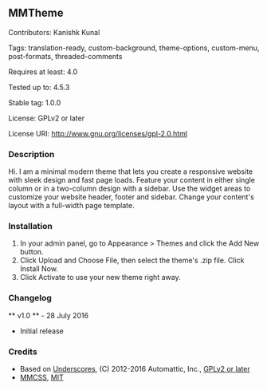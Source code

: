 ## MMTheme

Contributors: Kanishk Kunal

Tags: translation-ready, custom-background, theme-options, custom-menu, post-formats, threaded-comments

Requires at least: 4.0

Tested up to: 4.5.3

Stable tag: 1.0.0

License: GPLv2 or later

License URI: http://www.gnu.org/licenses/gpl-2.0.html

### Description

Hi. I am a minimal modern theme that lets you create a responsive website with sleek design and fast page loads. Feature your content in either single column or in a two-column design with a sidebar. Use the widget areas to customize your website header, footer and sidebar. Change your content's layout with a full-width page template.

### Installation

1. In your admin panel, go to Appearance > Themes and click the Add New button.
2. Click Upload and Choose File, then select the theme's .zip file. Click Install Now.
3. Click Activate to use your new theme right away.

### Changelog

** v1.0 ** - 28 July 2016
* Initial release

### Credits

* Based on [Underscores](http://underscores.me/), (C) 2012-2016 Automattic, Inc., [GPLv2 or later](https://www.gnu.org/licenses/gpl-2.0.html)
* [MMCSS](https://mmcss.kunruchcreations.com/), [MIT](http://opensource.org/licenses/MIT)
